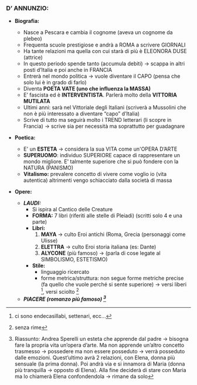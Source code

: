 
### D’ ANNUNZIO:
- **Biografia:**
    - Nasce a Pescara e cambia il cognome (aveva un cognome da plebeo)
    - Frequenta scuole prestigiose e andrà a ROMA a scrivere GIORNALI
    - Ha tante relazioni ma quella con cui starà di più è ELEONORA DUSE (attrice)
    - In questo periodo spende tanto (accumula debiti) → scappa in altri posti d’Italia e poi anche in FRANCIA
    - Entrerà nel mondo politica → vuole diventare il CAPO (pensa che solo lui è in grado di farlo)
    - Diventa **POETA VATE (uno che influenza la MASSA)**
    - E’ fascista ed è **INTERVENTISTA**. Parlerà molto della **VITTORIA MUTILATA**
    - Ultimi anni: sarà nel Vittoriale degli Italiani (scriverà a Mussolini che non è più interessato a diventare “capo” d’Italia)
    - Scrive di tutto ma seguirà molto i TREND letterari (li scopre in Francia) → scrive sia per necessità ma soprattutto per guadagnare 

- **Poetica:**
    - E' un **ESTETA** → considera la sua VITA come un'OPERA D’ARTE
    - **SUPERUOMO**: individuo SUPERIORE capace di rappresentare un mondo migliore. E' talmente superiore che si può fondere con la NATURA (PANISMO)
    - **Vitalismo:** prevalere concetto di vivere come voglio io (vita autentica) altrimenti vengo schiacciato dalla società di massa 
- **Opere:**
    - ***LAUDI:*** 
        - Si ispira al Cantico delle Creature
        - **FORMA:** 7 libri (riferiti alle stelle di Pleiadi) (scritti solo 4 e una parte)
        - **Libri:**
            1) **MAYA** → culto Eroi antichi (Roma, Grecia (personaggi come Ulisse)  
            2) **ELETTRA** → culto Eroi storia italiana (es: Dante)
            3) **ALYCONE** (più famoso) → (parla di cose legate al SIMBOLISMO, ESTETISMO)
        - **Stile:**
            - linguaggio ricercato
            - forme metrica/struttura: non segue forme metriche precise (fa quello che vuole perché si sente superiore) → versi liberi [^1], versi sciolto [^2]
    - ***PIACERE (romanzo più famoso) [^3]***

[^1]: ci sono endecasillabi, settenari, ecc...
[^2]: senza rime
[^3]: Riassunto: Andrea Sperelli un esteta che apprende dal padre → bisogna fare la propria vita un’opera d’arte. Ma non apprende un’altro concetto trasmesso → possedere ma non essere posseduto → verrà posseduto dalle emozioni. Quest’ultimo avrà 2 relazioni, con Elena, donna più sensuale (la prima donna). Poi andrà via e si innamora di Maria (donna più tranquilla → opposto di Elena). Alla fine deciderà di stare con Maria ma lo chiamerà Elena confondendola → rimane da solo 
